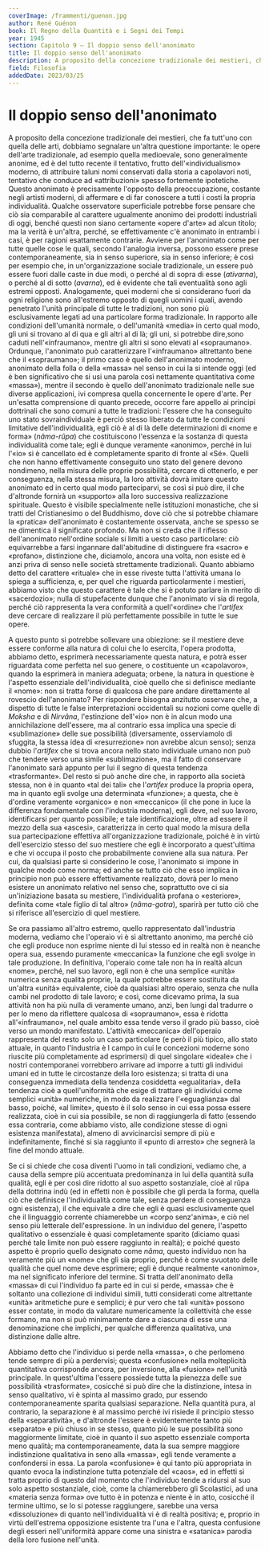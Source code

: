 ```yaml
---
coverImage: /frammenti/guenon.jpg
author: René Guénon
book: Il Regno della Quantità e i Segni dei Tempi
year: 1945
section: Capitolo 9 — Il doppio senso dell'anonimato
title: Il doppio senso dell'anonimato
description: A proposito della concezione tradizionale dei mestieri, che fa tutt'uno con quella delle arti, dobbiamo segnalare un'altra questione importante. Le opere dell'arte tradizionale, ad esempio quella medioevale, sono generalmente anonime, ed è del tutto recente il tentativo, frutto
field: Filosofia
addedDate: 2023/03/25
---
```


# Il doppio senso dell'anonimato

A proposito della concezione tradizionale dei mestieri, che fa tutt'uno con quella delle arti, dobbiamo segnalare un'altra questione importante: le opere dell'arte tradizionale, ad esempio quella medioevale, sono generalmente anonime, ed è del tutto recente il tentativo, frutto dell'«individualismo» moderno, di attribuire taluni nomi conservati dalla storia a capolavori noti, tentativo che conduce ad «attribuzioni» spesso fortemente ipotetiche. Questo anonimato è precisamente l'opposto della preoccupazione, costante negli artisti moderni, di affermare e di far conoscere a tutti i costi la propria individualità. Qualche osservatore superficiale potrebbe forse pensare che ciò sia comparabile al carattere ugualmente anonimo dei prodotti industriali di oggi, benché questi non siano certamente «opere d'arte» ad alcun titolo; ma la verità è un'altra, perché, se effettivamente c'è anonimato in entrambi i casi, è per ragioni esattamente contrarie. Avviene per l'anonimato come per tutte quelle cose le quali, secondo l'analogia inversa, possono essere prese contemporaneamente, sia in senso superiore, sia in senso inferiore; è così per esempio che, in un'organizzazione sociale tradizionale, un essere può essere fuori dalle caste in due modi, o perché al di sopra di esse (*ativarna*), o perché al di sotto (*avarna*), ed è evidente che tali eventualità sono agli estremi opposti. Analogamente, quei moderni che si considerano fuori da ogni religione sono all'estremo opposto di quegli uomini i quali, avendo penetrato l'unità principale di tutte le tradizioni, non sono più esclusivamente legati ad una particolare forma tradizionale. In rapporto alle condizioni dell'umanità normale, o dell'umanità «media» in certo qual modo, gli uni si trovano al di qua e gli altri al di là; gli uni, si potrebbe dire,sono caduti nell'«infraumano», mentre gli altri si sono elevati al «sopraumano». Ordunque, l'anonimato può caratterizzare l'«infraumano» altrettanto bene che il «sopraumano»; il primo caso è quello dell'anonimato moderno, anonimato della folla o della «massa» nel senso in cui la si intende oggi (ed è ben significativo che si usi una parola così nettamente quantitativa come «massa»), mentre il secondo è quello dell'anonimato tradizionale nelle sue diverse applicazioni, ivi compresa quella concernente le opere d'arte.
Per un'esatta comprensione di quanto precede, occorre fare appello ai principi dottrinali che sono comuni a tutte le tradizioni: l'essere che ha conseguito uno stato sovraindividuale è perciò stesso liberato da tutte le condizioni limitative dell'individualità, egli ciò è al di là delle determinazioni di «nome e forma» (*nâma-rûpa*) che costituiscono l'essenza e la sostanza di questa individualità come tale; egli è dunque veramente «anonimo», perché in lui l'«io» si è cancellato ed è completamente sparito di fronte al «Sé». Quelli che non hanno effettivamente conseguito uno stato del genere devono nondimeno, nella misura delle proprie possibilità, cercare di ottenerlo, e per conseguenza, nella stessa misura, la loro attività dovrà imitare questo anonimato ed in certo qual modo parteciparvi, se così si può dire, il che d'altronde fornirà un «supporto» alla loro successiva realizzazione spirituale. Questo è visibile specialmente nelle istituzioni monastiche, che si tratti del Cristianesimo o del Buddhismo, dove ciò che si potrebbe chiamare la «pratica» dell'anonimato è costantemente osservata, anche se spesso se ne dimentica il significato profondo. Ma non si creda che il riflesso dell'anonimato nell'ordine sociale si limiti a uesto caso particolare: ciò equivarrebbe a farsi ingannare dall'abitudine di distinguere fra «sacro» e «profano», distinzione che, diciamolo, ancora una volta, non esiste ed è anzi priva di senso nelle società strettamente tradizionali. Quanto abbiamo detto del carattere «rituale» che in esse riveste tutta l'attività umana lo spiega a sufficienza, e, per quel che riguarda particolarmente i mestieri, abbiamo visto che questo carattere è tale che si è potuto parlare in merito di «sacerdozio»; nulla di stupefacente dunque che l'anonimato vi sia di regola, perché ciò rappresenta la vera conformità a quell'«ordine» che l'*artifex* deve cercare di realizzare il più perfettamente possibile in tutte le sue opere.

A questo punto si potrebbe sollevare una obiezione: se il mestiere deve essere conforme alla natura di colui che lo esercita, l'opera prodotta, abbiamo detto, esprimerà necessariamente questa natura, e potrà esser riguardata come perfetta nel suo genere, o costituente un «capolavoro», quando la esprimerà in maniera adeguata; orbene, la natura in questione è l'aspetto essenziale dell'individualità, cioè quello che si definisce mediante il «nome»: non si tratta forse di qualcosa che pare andare direttamente al rovescio dell'anonimato? Per rispondere bisogna anzitutto osservare che, a dispetto di tutte le false interpretazioni occidentali su nozioni come quelle di *Moksha* e di *Nirvâna*, l'estinzione dell'«io» non è in alcun modo una annichilazione dell'essere, ma al contrario essa implica una specie di «sublimazione» delle sue possibilità (diversamente, osserviamolo di sfuggita, la stessa idea di «resurrezione» non avrebbe alcun senso); senza dubbio l'*artifex* che si trova ancora nello stato individuale umano non può che tendere verso una simile «sublimazione», ma il fatto di conservare l'anonimato sarà appunto per lui il segno di questa tendenza «trasformante». Del resto si può anche dire che, in rapporto alla società stessa, non è in quanto «tal dei tali» che l'*artifex* produce la propria opera, ma in quanto egli svolge una determinata «funzione»; a questa, che è d'ordine veramente «organico» e non «meccanico» (il che pone in luce la differenza fondamentale con l'industria moderna), egli deve, nel suo lavoro, identificarsi per quanto possibile; e tale identificazione, oltre ad essere il mezzo della sua «ascesi», caratterizza in certo qual modo la misura della sua partecipazione effettiva all'organizzazione tradizionale, poiché è in virtù dell'esercizio stesso del suo mestiere che egli è incorporato a quest'ultima e che vi occupa il posto che probabilmente conviene alla sua natura. Per cui, da qualsiasi parte si considerino le cose, l'anonimato si impone in qualche modo come norma; ed anche se tutto ciò che esso implica in principio non può essere effettivamente realizzato, dovrà per lo meno esistere un anonimato relativo nel senso che, soprattutto ove ci sia un'iniziazione basata su mestiere, l'individualità profana o «esteriore», definita come «tale figlio di tal altro» (*nâma-gotra*), sparirà per tutto ciò che si riferisce all'esercizio di quel mestiere.

Se ora passiamo all'altro estremo, quello rappresentato dall'industria moderna, vediamo che l'operaio vi è sì altrettanto anonimo, ma perché ciò che egli produce non esprime niente di lui stesso ed in realtà non è neanche opera sua, essendo puramente «meccanica» la funzione che egli svolge in tale produzione. In definitiva, l'operaio come tale non ha in realtà alcun «nome», perché, nel suo lavoro, egli non è che una semplice «unità» numerica senza qualità proprie, la quale potrebbe essere sostituita da un'altra «unità» equivalente, cioè da qualsiasi altro operaio, senza che nulla cambi nel prodotto di tale lavoro; e così, come dicevamo prima, la sua attività non ha più nulla di veramente umano, anzi, ben lungi dal tradurre o per lo meno da riflettere qualcosa di «sopraumano», essa è ridotta all'«infraumano», nel quale ambito essa tende verso il grado più basso, cioè verso un mondo manifestato. L'attività «meccanica» dell'operaio rappresenta del resto solo un caso particolare (e però il più tipico, allo stato attuale, in quanto l'industria è l campo in cui le concezioni moderne sono riuscite più completamente ad esprimersi) di quel singolare «ideale» che i nostri contemporanei vorrebbero arrivare ad imporre a tutti gli individui umani ed in tutte le circostanze della loro esistenza; si tratta di una conseguenza immediata della tendenza cosiddetta «egualitaria», della tendenza cioè a quell'uniformità che esige di trattare gli individui come semplici «unità» numeriche, in modo da realizzare l'«eguaglianza» dal basso, poiché, «al limite», questo è il solo senso in cui essa possa essere realizzata, cioè in cui sia possibile, se non di raggiungerla di fatto (essendo essa contraria, come abbiamo visto, alle condizione stesse di ogni esistenza manifestata), almeno di avvicinarcisi sempre di più e indefinitamente, finché si sia raggiunto il «punto di arresto» che segnerà la fine del mondo attuale.

Se ci si chiede che cosa diventi l'uomo in tali condizioni, vediamo che, a causa della sempre più accentuata predominanza in lui della quantità sulla qualità, egli è per così dire ridotto al suo aspetto sostanziale, cioè al rûpa della dottrina indù (ed in effetti non è possibile che gli perda la forma, quella ciò che definisce l'individualità come tale, senza perdere di conseguenza ogni esistenza), il che equivale a dire che egli è quasi esclusivamente quel che il linguaggio corrente chiamerebbe un «corpo senz'anima», e ciò nel senso più letterale dell'espressione. In un individuo del genere, l'aspetto qualitativo o essenziale è quasi completamente sparito (diciamo quasi perché tale limite non può essere raggiunto in realtà); e poiché questo aspetto è proprio quello designato come *nâma*, questo individuo non ha veramente più un «nome» che gli sia proprio, perché è come svuotato delle qualità che quel nome deve esprimere; egli è dunque realmente «anonimo», ma nel significato inferiore del termine. Si tratta dell'anonimato della «massa» di cui l'individuo fa parte ed in cui si perde, «massa» che è soltanto una collezione di individui simili, tutti considerati come altrettante «unità» aritmetiche pure e semplici; è pur vero che tali «unità» possono esser contate, in modo da valutare numericamente la collettività che esse formano, ma non si può minimamente dare a ciascuna di esse una denominazione che implichi, per qualche differenza qualitativa, una distinzione dalle altre.

Abbiamo detto che l'individuo si perde nella «massa», o che perlomeno tende sempre di più a perdervisi; questa «confusione» nella molteplicità quantitativa corrisponde ancora, per inversione, alla «fusione» nell'unità principale. In quest'ultima l'essere possiede tutta la pienezza delle sue possibilità «trasformate», cosicché si può dire che la distinzione, intesa in senso qualitativo, vi è spinta al massimo grado, pur essendo contemporaneamente sparita qualsiasi separazione. Nella quantità pura, al contrario, la separazione è al massimo perché ivi risiede il principio stesso della «separatività», e d'altronde l'essere è evidentemente tanto più «separato» e più chiuso in se stesso, quanto più le sue possibilità sono maggiormente limitate, cioè in quanto il suo aspetto essenziale comporta meno qualità; ma contemporaneamente, data la sua sempre maggiore indistinzione qualitativa in seno alla «massa», egli tende veramente a confondersi in essa. La parola «confusione» è qui tanto più appropriata in quanto evoca la indistinzione tutta potenziale del «caos», ed in effetti si tratta proprio di questo dal momento che l'individuo tende a ridursi al suo solo aspetto sostanziale, cioè, come la chiamerebbero gli Scolastici, ad una «materia senza forma» ove tutto è in potenza e niente è in atto, cosicché il termine ultimo, se lo si potesse raggiungere, sarebbe una versa «dissoluzione» di quanto nell'individualità vi è di realtà positiva; e, proprio in virtù dell'estrema opposizione esistente tra l'una e l'altra, questa confusione degli esseri nell'uniformità appare come una sinistra e «satanica» parodia della loro fusione nell'unità.
